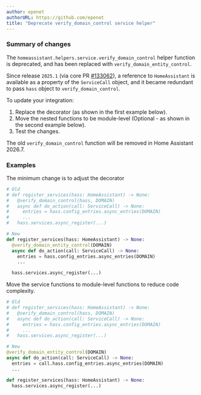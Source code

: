 ```yaml
---
author: epenet
authorURL: https://github.com/epenet
title: "Deprecate verify_domain_control service helper"
---
```


### Summary of changes

The `homeassistant.helpers.service.verify_domain_control` helper function is deprecated,
and has been replaced with `verify_domain_entity_control`.

Since release `2025.1` (via core PR [#133062](https://github.com/home-assistant/core/pull/133062)),
a reference to `HomeAssistant` is available as a property of the `ServiceCall` object,
and it became redundant to pass `hass` object to `verify_domain_control`.

To update your integration:
1. Replace the decorator (as shown in the first example below).
2. Move the nested functions to be module-level (Optional - as shown in the second example below).
3. Test the changes.

The old `verify_domain_control` function will be removed in Home Assistant 2026.7.


### Examples

The minimum change is to adjust the decorator

```python
# Old
# def register_services(hass: HomeAssistant) -> None:
#   @verify_domain_control(hass, DOMAIN)
#   async def do_action(call: ServiceCall) -> None:
#     entries = hass.config_entries.async_entries(DOMAIN)
#     ...
#   hass.services.async_register(...)

# New
def register_services(hass: HomeAssistant) -> None:
  @verify_domain_entity_control(DOMAIN)
  async def do_action(call: ServiceCall) -> None:
    entries = hass.config_entries.async_entries(DOMAIN)
    ...

  hass.services.async_register(...)
```

Move the service functions to module-level functions to reduce code complexity.

```python
# Old
# def register_services(hass: HomeAssistant) -> None:
#   @verify_domain_control(hass, DOMAIN)
#   async def do_action(call: ServiceCall) -> None:
#     entries = hass.config_entries.async_entries(DOMAIN)
#     ...
#   hass.services.async_register(...)

# New
@verify_domain_entity_control(DOMAIN)
async def do_action(call: ServiceCall) -> None:
  entries = call.hass.config_entries.async_entries(DOMAIN)
  ...

def register_services(hass: HomeAssistant) -> None:
  hass.services.async_register(...)
```
